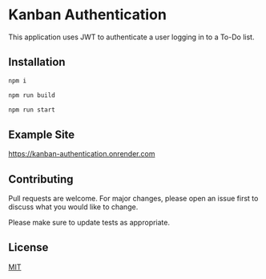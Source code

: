 # Kanban Authentication

This application uses JWT to authenticate a user logging in to a To-Do list.

## Installation


```python
npm i

npm run build

npm run start
```

## Example Site

https://kanban-authentication.onrender.com

## Contributing

Pull requests are welcome. For major changes, please open an issue first
to discuss what you would like to change.

Please make sure to update tests as appropriate.

## License

[MIT](https://choosealicense.com/licenses/mit/)
